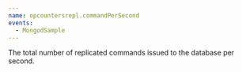 ```yaml
---
name: opcountersrepl.commandPerSecond
events:
  - MongodSample
---
```


The total number of replicated commands issued to the database per second.
